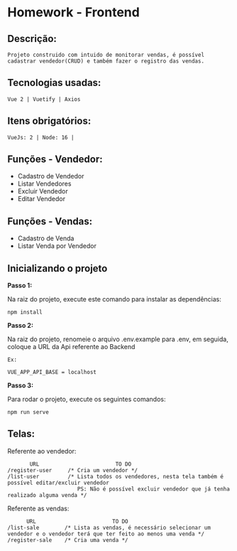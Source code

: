 # Homework - Frontend

## Descrição:
```
Projeto construido com intuido de monitorar vendas, é possível cadastrar vendedor(CRUD) e também fazer o registro das vendas.
```

## Tecnologias usadas: 
```
Vue 2 | Vuetify | Axios
```

## Itens obrigatórios: 
```
VueJs: 2 | Node: 16 | 
```

## Funções - Vendedor:

- Cadastro de Vendedor
- Listar Vendedores
- Excluir Vendedor
- Editar Vendedor

## Funções - Vendas:

- Cadastro de Venda
- Listar Venda por Vendedor

## Inicializando o projeto

**Passo 1:**

Na raiz do projeto, execute este comando para instalar as dependências:

```
npm install
```

**Passo 2:**

Na raiz do projeto, renomeie o arquivo .env.example para .env, em seguida, coloque a URL da Api referente ao Backend

```
Ex:

VUE_APP_API_BASE = localhost
```

**Passo 3:**

Para rodar o projeto, execute os seguintes comandos:

```
npm run serve 
```


## Telas:

Referente ao vendedor:

```
       URL                        TO DO
/register-user     /* Cria um vendedor */
/list-user         /* Lista todos os vendedores, nesta tela também é possível editar/excluir vendedor
                      PS: Não é possível excluir vendedor que já tenha realizado alguma venda */

```

Referente as vendas:

```
      URL                        TO DO
/list-sale        /* Lista as vendas, é necessário selecionar um vendedor e o vendedor terá que ter feito ao menos uma venda */
/register-sale    /* Cria uma venda */

```
